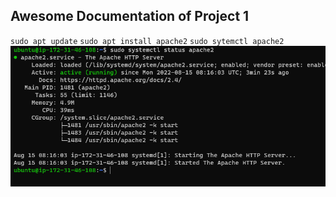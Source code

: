 ## Awesome Documentation of Project 1

`sudo apt update`
`sudo apt install apache2`
`sudo sytemctl apache2`
![apache-status](./images/apache-status.PNG)